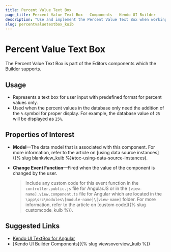 ```yaml
---
title: Percent Value Text Box
page_title: Percent Value Text Box - Components - Kendo UI Builder
description: "Use and implement the Percent Value Text Box when working with the Kendo UI Builder tool for creating and managing Angular and AngularJS-based web applications."
slug: percentvaluetextbox_kuib
---
```


# Percent Value Text Box

The Percent Value Text Box is part of the Editors components which the Builder supports.

## Usage

* Represents a text box for user input with predefined format for percent values only.
* Used when the percent values in the database only need the addition of the `%` symbol for proper display. For example, the database value of `25` will be displayed as `25%`.

## Properties of Interest

* **Model**&mdash;The data model that is associated with this component. For more information, refer to the article on [using data source instances]({% slug blankview_kuib %}#toc-using-data-source-instances).
* **Change Event Function**&mdash;Fired when the value of the component is changed by the user.

    > Include any custom code for this event function in the `controller.public.js` file for AngularJS or in the `[view-name].view.component.ts` file for Angular which are located in the `\app\src\modules\[module-name]\[view-name]` folder. For more information, refer to the article on [custom code]({% slug customcode_kuib %}).

## Suggested Links

* [Kendo UI TextBox for Angular](https://www.telerik.com/kendo-angular-ui/components/inputs/textbox/)
* [Kendo UI Builder Components]({% slug viewsoverview_kuib %})
